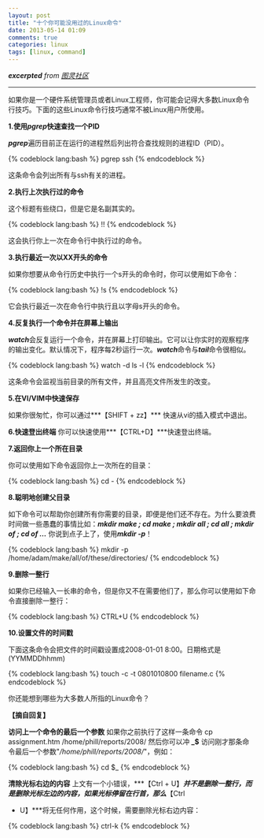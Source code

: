 ```yaml
---
layout: post
title: "十个你可能没用过的Linux命令"
date: 2013-05-14 01:09
comments: true
categories: linux
tags: [linux, command]
---
```


***excerpted** from [图灵社区](http://www.ituring.com.cn/article/1782)*

* * * * *

 

如果你是一个硬件系统管理员或者Linux工程师，你可能会记得大多数Linux命令行技巧。下面的这些Linux命令行技巧通常不被Linux用户所使用。

**1.使用*pgrep*快速查找一个PID**

***pgrep***遍历目前正在运行的进程然后列出符合查找规则的进程ID（PID）。

{% codeblock lang:bash %}
pgrep ssh
{% endcodeblock %}

这条命令会列出所有与ssh有关的进程。

**2.执行上次执行过的命令**

这个标题有些绕口，但是它是名副其实的。

{% codeblock lang:bash %}
!!
{% endcodeblock %}
<!--more-->
这会执行你上一次在命令行中执行过的命令。

**3.执行最近一次以XX开头的命令**

如果你想要从命令行历史中执行一个s开头的命令时，你可以使用如下命令：

{% codeblock lang:bash %}
!s
{% endcodeblock %}

它会执行最近一次在命令行中执行且以字母s开头的命令。

**4.反复执行一个命令并在屏幕上输出**

***watch***会反复运行一个命令，并在屏幕上打印输出。它可以让你实时的观察程序的输出变化。默认情况下，程序每2秒运行一次。***watch***命令与***tail***命令很相似。

{% codeblock lang:bash %}
watch -d ls -l
{% endcodeblock %}

这条命令会监视当前目录的所有文件，并且高亮文件所发生的改变。

**5.在VI/VIM中快速保存**

如果你很匆忙，你可以通过***【SHIFT + zz】*** 快速从vi的插入模式中退出。

**6.快速登出终端** 你可以快速使用***【CTRL+D】***快速登出终端。

**7.返回你上一个所在目录**

你可以使用如下命令返回你上一次所在的目录：

{% codeblock lang:bash %}
cd -
{% endcodeblock %}

**8.聪明地创建父目录**

如下命令可以帮助你创建所有你需要的目录，即便是他们还不存在。为什么要浪费时间做一些愚蠢的事情比如：***mkdir
make ; cd make ; mkdir all ; cd all ; mkdir of ; cd of
…*** 你说到点子上了，使用***mkdir -p***！

{% codeblock lang:bash %}
mkdir -p /home/adam/make/all/of/these/directories/
{% endcodeblock %}

**9.删除一整行**

如果你已经输入一长串的命令，但是你又不在需要他们了，那么你可以使用如下命令直接删除一整行：

{% codeblock lang:bash %}
CTRL+U
{% endcodeblock %}

**10.设置文件的时间戳**

下面这条命令会把文件的时间戳设置成2008-01-01
8:00。日期格式是(YYMMDDhhmm)

{% codeblock lang:bash %}
touch -c -t 0801010800 filename.c
{% endcodeblock %}

你还能想到哪些为大多数人所指的Linux命令？

**【摘自回复】**

**访问上一个命令的最后一个参数** 如果你之前执行了这样一条命令 cp
assignment.htm /home/phill/reports/2008/
然后你可以冲 **\_\$** 访问刚才那条命令最后一个参数"*/home/phill/reports/2008/*"，例如：

{% codeblock lang:bash %}
cd $_
{% endcodeblock %}

**清除光标右边的内容** 上文有一个小错误，***【Ctrl +
U】***并不是删除一整行，而是删除光标左边的内容，如果光标停留在行首，那么***【Ctrl
+ U】***将无任何作用，这个时候，需要删除光标右边内容：

{% codeblock lang:bash %}
ctrl-k
{% endcodeblock %}

` `

